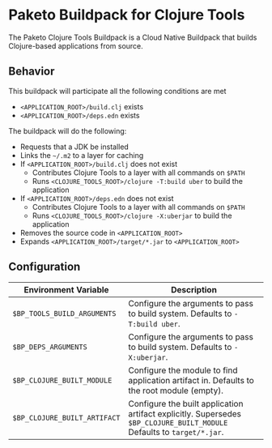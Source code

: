 # Paketo Buildpack for Clojure Tools

The Paketo Clojure Tools Buildpack is a Cloud Native Buildpack that builds Clojure-based applications from source.

## Behavior
This buildpack will participate all the following conditions are met

* `<APPLICATION_ROOT>/build.clj` exists
* `<APPLICATION_ROOT>/deps.edn` exists

The buildpack will do the following:

* Requests that a JDK be installed
* Links the `~/.m2` to a layer for caching
* If `<APPLICATION_ROOT>/build.clj` does not exist
  * Contributes Clojure Tools to a layer with all commands on `$PATH`
  * Runs `<CLOJURE_TOOLS_ROOT>/clojure -T:build uber` to build the application
* If `<APPLICATION_ROOT>/deps.edn` does not exist
  * Contributes Clojure Tools to a layer with all commands on `$PATH`
  * Runs `<CLOJURE_TOOLS_ROOT>/clojure -X:uberjar` to build the application
* Removes the source code in `<APPLICATION_ROOT>`
* Expands `<APPLICATION_ROOT>/target/*.jar` to `<APPLICATION_ROOT>`

## Configuration
| Environment Variable | Description
| -------------------- | -----------
| `$BP_TOOLS_BUILD_ARGUMENTS` | Configure the arguments to pass to build system.  Defaults to `-T:build uber`.
| `$BP_DEPS_ARGUMENTS` | Configure the arguments to pass to build system.  Defaults to `-X:uberjar`.
| `$BP_CLOJURE_BUILT_MODULE` | Configure the module to find application artifact in.  Defaults to the root module (empty).
| `$BP_CLOJURE_BUILT_ARTIFACT` | Configure the built application artifact explicitly.  Supersedes `$BP_CLOJURE_BUILT_MODULE`  Defaults to `target/*.jar`.

